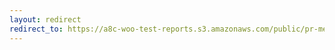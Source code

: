 ```yaml
---
layout: redirect
redirect_to: https://a8c-woo-test-reports.s3.amazonaws.com/public/pr-merge/41045/api/index.html
---
```

